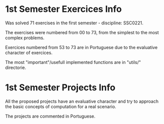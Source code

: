 # 1st Semester Exercices Info

Was solved 71 exercises in the first semester - discipline: SSC0221.

The exercises were numbered from 00 to 73, from the simplest to the most complex problems.

Exercices numbered from 53 to 73 are in Portuguese due to the evaluative character of exercices.

The most "important"/usefull implemented functions are in "utils/" directorie.

# 1st Semester Projects Info

All the proposed projects have an evaluative character and try to approach the basic concepts of computation for a real scenario.

The projects are commented in Portuguese.
